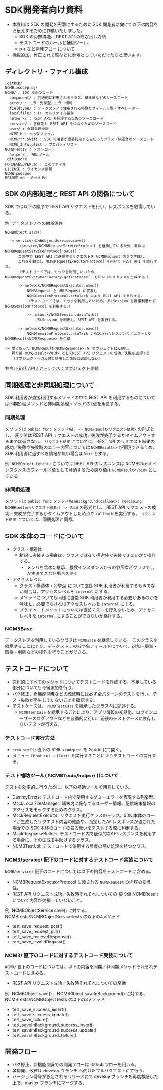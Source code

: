 # SDK開発者向け資料

* 本資料は SDK の開発を円滑にするために SDK 開発者に向けて以下の内容をお伝えするために作成いたしました。
  * SDK の内部構造、 REST API の呼び出し方法
  * テストコードのルールと補助ツール
  * p-r など開発フロー について
* 機能追加、修正される際などに参考としていただけたらと思います。

## ディレクトリ・ファイル構成

```
.github/
NCMB.xcodeproj/
NCMB/ : SDK 本体のコード
  component/ : 共通的に利用されるクラス、構造体などのソースコード
  error/ : エラー列挙型、エラー情報
  fieldtype/ : データストアで使用される特殊なフィールド型・オペレーター
  localfile/ : ローカルファイル操作
  network/ : REST API を処理するためのソースコード
  service/ : 各機能と REST API をつなぐためのソースコード
  user/ : 会員管理機能
  NCMB.h : ヘッダファイル
  NCMB***.swift : SDK 利用者が直接利用する主だったクラス・構造体のソースコード
  NCMB_Info.plist : プロパティリスト
NCMBTests/ : テストコード
  helper/ : 補助ツール
.gitignore
FORDEVELOPER.md : このファイル
LICENSE : ライセンス情報
NCMB.podspec
README.md : Read Me
```

## SDK の内部処理と REST API の関係について

SDK では以下の順序で REST API リクエストを行い、レスポンスを取得している。

例: データストアへの新規保存

```
NCMBObject.save() 

  -> service/NCMBObjectService.save() 
      （service/NCMBRequestServiceProtocol を継承しているため、実体は NCMBRequestServiceProtocol.save() ）
      この中で REST API に送信するリクエストを NCMBRequest の型で生成し、
      これを引数とし NCMBRequestExecutorProtocol を用いて REST API を実行する。
      （テストコードでは、モックを利用したいため、 NCMBRequestExecutorFactory.getInstance() を用いインスタンスを生成する ）

      -> network/NCMBRequestExecutor.exec()
          NCMBRequest を URLRequest に変換し
          NCMBSessionProtocol.dataTask により REST API を実行する。
          （テストコードでは、モックを利用したいため、URLSession を直接利用せず NCMBSessionProtocol を利用する。）

          -> network/NCMBSession.dataTask()
              URLSession を利用し、REST API を実行する。

      -> network/NCMBRequestExecutor.exec()
          NCMBSessionProtocol.dataTask から返されたレスポンス／エラーより NCMBResult<NCMBResponse> を生成

-> 受け取った NCMBResult<NCMBResponse> を オブジェクトに反映し、
   戻り値 NCMBResult<Void> としてREST API リクエストの成功／失敗を返却する
   （オブジェクトへの反映に使用した情報は返却しない）

```

参考: [REST APIリファレンス：オブジェクト登録](https://mbaas.nifcloud.com/doc/current/rest/datastore/objectRegistration.html)

## 同期処理と非同期処理について

SDK 利用者が直接利用するメソッドの中で REST API を利用するものについては同期処理メソッドと非同期処理メソッドの2点を用意する。

### 同期処理

メソッドは `public func メソッド名() -> NCMBResult<リクエスト結果>` の形式とし、
戻り値は REST API リクエストの成功／失敗が完了するかタイムアウトするまでは返さない。
`リクエスト結果` については、REST API のリクエスト結果の成功／失敗や失敗時のエラー内容については `NCMBResult<>` が表現できるため、
SDK 利用者に返すべき情報が無い場合は `Void` とする。

例: `NCMBObject.fetch()` については REST API のレスポンスは NCMBObject インスタンスのフィールド値として格納するため戻り値は `NCMBResult<Void>` としている。

### 非同期処理

メソッドは `public func メソッド名InBackground(callback: @escaping NCMBHandler<リクエスト結果>) -> Void` の形式とし、
REST API リクエストの成功／失敗が完了するかタイムアウトした時点で `callback` を実行する。
`リクエスト結果` については、同期処理と同様。

## SDK 本体のコードについて

* クラス・構造体
  * 新規に実装する場合は、クラスではなく構造体で実装できないかを検討する。
    * メンバを含めた継承、複数インスタンスからの参照などクラスでしか実現できない場合を除く
* アクセスレベル
  * クラス・構造体・列挙型 について直接 SDK 利用者が利用するものでない場合は、アクセスレベルを `internal` にする。
  * メソッドについても同様に直接 SDK 利用者が利用する必要があるのかを吟味し、必要でなければアクセスレベルを `internal` にする。
  * プライベートメソッドについては直接テストを行えないため、アクセスレベルを `internal` にすることができないか検討する。

### NCMBBase

データストアを利用しているクラスは `NCMBBase` を継承している。
このクラスを継承することにより、データストアの持つ各フィールドについて、追加・更新・取得・削除などの操作を行うことができる。

## テストコードについて

* 原則的にすべてのメソッドについてテストコードを作成する。不足している部分についても今後追加を行う。
* バグ修正、新機能開発などの改修時には必ず全パターンのテストを行い、テスト失敗が発生していないことを確認する。
* テストケースは、 `NCMBTestCase` を継承したクラス内に記述する。
  * `NCMBTestCase` を継承することにより、アプリ情報の初期化、ログインユーザーのログアウトなどを自動的に行い、前後のテストケースに依存しないテストが行える。

### テストコード実行方法

* `ncmb_swift/` 直下の `NCMB.xcodeproj` を Xcode にて開く。
* メニュー `[Produce]` → `[Test]` を実行することによりテストコードの実行する。

### テスト補助ツール( NCMBTests/helper/ )について

テストを効率的に行うために、以下の補助ツールを用意している。

* DummyErrors: テストコード内で使用するダミーエラーを表現する列挙型。
* MockLocalFileManager: 端末内に保存するユーザー情報、配信端末情報のアクセスをモックするためのクラス。
* MockRequestExecutor: リクエスト実行クラスのモック。SDK 本体のコードが生成したリクエスト内容の確認や、指定したAPIレスポンスが渡された場合での SDK 本体のコードの振る舞いをテストする際に利用する。
* MockResponseBuilder: テストコード内で疑似的なAPIレスポンスを利用する場合に、その生成を手助けするクラス。
* NCMBTestUtil: テストコードで使用する頻度の高い処理を持つクラス。

### NCMB/service/ 配下のコードに対するテストコード実装について

`NCMB/service/` 配下のコードについては以下の内容をテストコードに含める。

* NCMBRequestExecutorProtocol に渡される `NCMBRequest` の内容の妥当性。
* REST API リクエスト成功／失敗時それぞれについての 戻り値 NCMBResult<NCMBResponse> について内容が欠損していないこと。

例: NCMBObjectService.save() に対する、NCMBTests/NCMBObjectServiceTests の以下の4メソッド

* test_save_request_post()
* test_save_request_put()
* test_save_recieveResponse()
* test_save_invalidRequest()

### NCMB/ 直下のコードに対するテストコード実装について

`NCMB/` 直下のコードについては、以下の内容を同期／非同期メソッドそれぞれテストコードに含める。

* REST API リクエスト成功／失敗時それぞれについての挙動 

例: NCMBObject.save() 、NCMBObject.saveInBackground() に対する、NCMBTests/NCMBObjectTests の以下の3メソッド

* test_save_success_insert()
* test_save_success_update()
* test_save_failure()
* test_saveInBackground_success_insert()
* test_saveInBackground_success_update()
* test_saveInBackground_failure()

## 開発フロー

* バグ修正、新機能開発での開発フローは Github フローを用いる。
* 各開発、改修は develop ブランチ へ向けたプルリクエストにて行う。
* バージョン番号が設定されるリリースにて develop ブランチを再度検証した上で、master ブランチにマージする。


